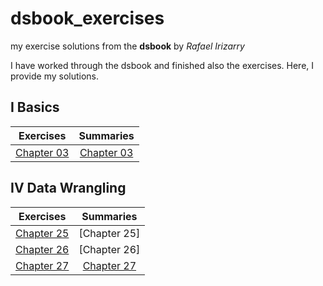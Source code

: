 # dsbook_exercises
my exercise solutions from the **dsbook** by *Rafael Irizarry*

I have worked through the dsbook and finished also the exercises. Here, I provide my solutions.

I Basics
------
 Exercises  |    Summaries  |
----------|:-------------:|
 [Chapter 03](ex_03_r_basics.html) |  [Chapter 03](ch_03_text_mining.html) |

IV Data Wrangling
------

 Exercises  |    Summaries  |
----------|:-------------:|
 [Chapter 25](ex_03_r_basics.html) |  [Chapter 25] |
 [Chapter 26](ex_26_parsing_dates_and_times.html) | [Chapter 26]  |
 [Chapter 27](ex_27_text_mining.html) | [Chapter 27](ch_27_text_mining.html) |
